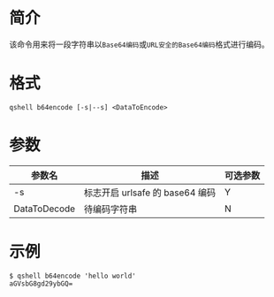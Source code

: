 # 简介
该命令用来将一段字符串以`Base64编码`或`URL安全的Base64编码`格式进行编码。

# 格式
```
qshell b64encode [-s|--s] <DataToEncode>
```

# 参数
|    参数名    |            描述                | 可选参数 |
|--------------|--------------------------------|----------|
|      -s      |标志开启 urlsafe 的 base64 编码 | Y        |
| DataToDecode |待编码字符串                    | N        |

# 示例
```
$ qshell b64encode 'hello world'
aGVsbG8gd29ybGQ=
```
